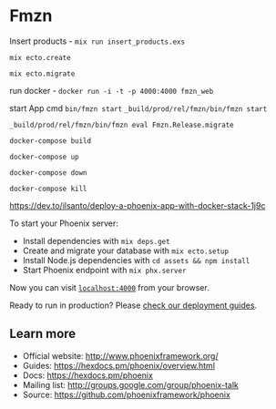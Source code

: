# Fmzn

Insert products - `mix run insert_products.exs`

`mix ecto.create`

`mix ecto.migrate`

run docker - `docker run -i -t -p 4000:4000 fmzn_web`

start App cmd `bin/fmzn start`
`_build/prod/rel/fmzn/bin/fmzn start`

`_build/prod/rel/fmzn/bin/fmzn eval Fmzn.Release.migrate`

`docker-compose build`

`docker-compose up`

`docker-compose down`

`docker-compose kill`

https://dev.to/ilsanto/deploy-a-phoenix-app-with-docker-stack-1j9c

To start your Phoenix server:

  * Install dependencies with `mix deps.get`
  * Create and migrate your database with `mix ecto.setup`
  * Install Node.js dependencies with `cd assets && npm install`
  * Start Phoenix endpoint with `mix phx.server`

Now you can visit [`localhost:4000`](http://localhost:4000) from your browser.

Ready to run in production? Please [check our deployment guides](https://hexdocs.pm/phoenix/deployment.html).

## Learn more

  * Official website: http://www.phoenixframework.org/
  * Guides: https://hexdocs.pm/phoenix/overview.html
  * Docs: https://hexdocs.pm/phoenix
  * Mailing list: http://groups.google.com/group/phoenix-talk
  * Source: https://github.com/phoenixframework/phoenix

